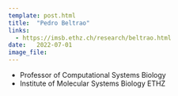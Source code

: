 ```yaml
---
template: post.html
title:  "Pedro Beltrao"
links:
  - https://imsb.ethz.ch/research/beltrao.html
date:   2022-07-01
image_file:
---
```


- Professor of Computational Systems Biology
- Institute of Molecular Systems Biology ETHZ

<!--more-->

